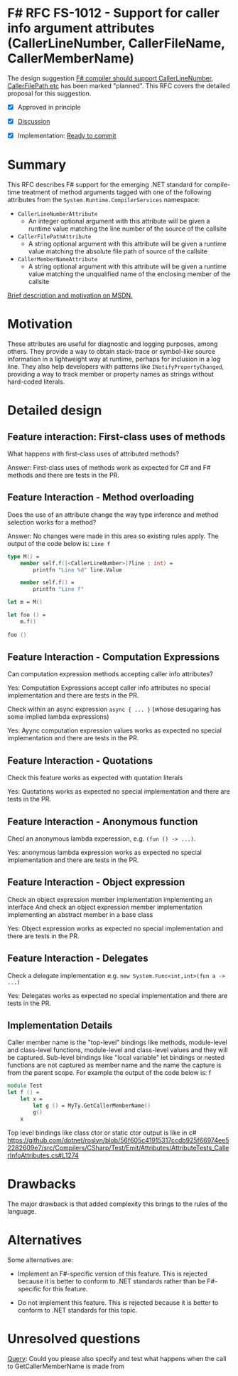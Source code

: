 # F# RFC FS-1012 - Support for caller info argument attributes (CallerLineNumber, CallerFileName, CallerMemberName)

The design suggestion [F# compiler should support CallerLineNumber, CallerFilePath etc](https://fslang.uservoice.com/forums/245727-f-language/suggestions/8899330-f-compiler-should-support-callerlinenumber-calle) has been marked "planned".
This RFC covers the detailed proposal for this suggestion.

* [x] Approved in principle
* [x] [Discussion](https://github.com/fsharp/FSharpLangDesign/issues/84)
* [x] Implementation: [Ready to commit](https://github.com/Microsoft/visualfsharp/issues/1114)


# Summary
[summary]: #summary

This RFC describes F# support for the emerging .NET standard for compile-time treatment of method arguments tagged with one of
the following attributes from the `System.Runtime.CompilerServices` namespace:

  - `CallerLineNumberAttribute`
    - An integer optional argument with this attribute will be given a runtime value matching the line number of the source of the callsite
  - `CallerFilePathAttribute`
    - A string optional argument with this attribute will be given a runtime value matching the absolute file path of source of the callsite
  - `CallerMemberNameAttribute`
    - A string optional argument with this attribute will be given a runtime value matching the unqualified name of the enclosing member of the callsite

[Brief description and motivation on MSDN.](https://msdn.microsoft.com/en-us/library/hh534540.aspx)

# Motivation
[motivation]: #motivation

These attributes are useful for diagnostic and logging purposes, among others. They provide a way to obtain stack-trace or symbol-like source
information in a lightweight way at runtime, perhaps for inclusion in a log line. They also help developers with patterns like `INotifyPropertyChanged`,
providing a way to track member or property names as strings without hard-coded literals.

# Detailed design
[design]: #detailed-design

## Feature interaction: First-class uses of methods

What happens with first-class uses of attributed methods?

Answer: First-class uses of methods work as expected for C# and F# methods and there are tests in the PR.

## Feature Interaction - Method overloading

Does the use of an attribute change the way type inference and method selection works for a method?

Answer: No changes were made in this area so existing rules apply. The output of the code below is: ``Line f``

```fsharp
type M() =
    member self.f([<CallerLineNumber>]?line : int) =
        printfn "Line %d" line.Value

    member self.f() =
        printfn "Line f"

let m = M()

let foo () =
    m.f()
    
foo ()

```

## Feature Interaction - Computation Expressions

Can computation expression methods accepting caller info attributes?

Yes: Computation Expressions accept caller info attributes no special implementation and there are tests in the PR.

Check within an async expression ``async { ... }`` (whose desugaring has some implied lambda expressions)

Yes: Ayync computation expression values works as expected no special implementation and there are tests in the PR.

## Feature Interaction - Quotations

Check this feature works as expected with quotation literals

Yes: Quotations works as expected no special implementation and there are tests in the PR.

## Feature Interaction - Anonymous function

Checl an anonymous lambda experession, e.g. ``(fun () -> ...)``.  

Yes: anonymous lambda expression works as expected no special implementation and there are tests in the PR.

## Feature Interaction - Object expression

Check an object expression member implementation implementing an interface
And check an object expression member implementation implementing an abstract member in a base class

Yes: Object expression works as expected no special implementation and there are tests in the PR.

## Feature Interaction - Delegates

Check a delegate implementation e.g. ``new System.Func<int,int>(fun a -> ...)``

Yes: Delegates works as expected no special implementation and there are tests in the PR.

## Implementation Details
Caller member name is the "top-level" bindings like methods, module-level and class-level functions, module-level and class-level values and they will be captured.
Sub-level bindings like "local variable" let bindings or nested functions are not captured as member name and the name the capture is from the parent scope.
For example the output of the code below is: f
```fsharp
module Test
let f () = 
    let x = 
        let g () = MyTy.GetCallerMemberName() 
        g()
    x
```

Top level bindings like class ctor or static ctor output is like in c# https://github.com/dotnet/roslyn/blob/56f605c41915317ccdb925f66974ee52282609e7/src/Compilers/CSharp/Test/Emit/Attributes/AttributeTests_CallerInfoAttributes.cs#L1274

# Drawbacks
[drawbacks]: #drawbacks

The major drawback is that added complexity this brings to the rules of the language.

# Alternatives
[alternatives]: #alternatives

Some alternatives are:

- Implement an F#-specific version of this feature.  This is rejected because it is better to conform to .NET standards rather than be F#-specific for this feature.

- Do not implement this feature.  This is rejected because it is better to conform to .NET standards for this topic.


# Unresolved questions
[unresolved]: #unresolved-questions

[Query](https://github.com/Microsoft/visualfsharp/pull/1114/files#r66590569): Could you please also specify and test what happens when the call to GetCallerMemberName is made from
